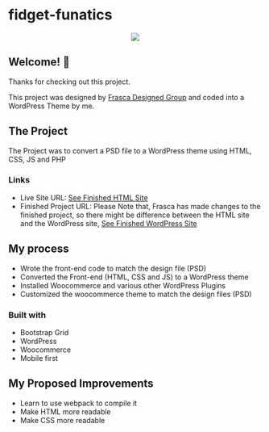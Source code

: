 # fidget-funatics

<p align="center">
  <img 
    src="https://user-images.githubusercontent.com/56215582/163210451-f13f7637-1595-44da-8e29-efe656c56f5c.png"
  >
</p>

## Welcome! 👋

Thanks for checking out this project.

This project was designed by [Frasca Designed Group](http://frascadesigngroup.com/) and coded into a WordPress Theme by me.



## The Project

The Project was to convert a PSD file to a WordPress theme using HTML, CSS, JS and PHP



### Links

- Live Site URL: [See Finished HTML Site](https://mos-zaid.github.io/fidget-funatics/)
- Finished Project URL: Please Note that, Frasca has made changes to the finished project, so there might be difference between the HTML site and the WordPress site, [See Finished WordPress Site](https://fidgetfunatic.com/)



## My process

- Wrote the front-end code to match the design file (PSD)
- Converted the Front-end (HTML, CSS and JS) to a WordPress theme
- Installed Woocommerce and various other WordPress Plugins
- Customized the woocommerce theme to match the design files (PSD)

### Built with

- Bootstrap Grid
- WordPress
- Woocommerce
- Mobile first



## My Proposed Improvements
- Learn to use webpack to compile it
- Make HTML more readable
- Make CSS more readable
